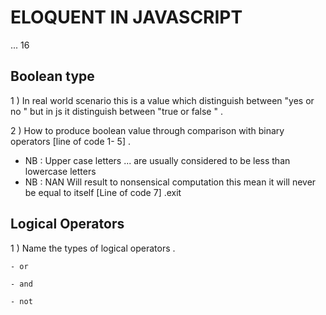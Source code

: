 # ELOQUENT IN JAVASCRIPT
... 16 
## Boolean type 
1 ) In real world scenario this is a value which distinguish between "yes or no " but in js it distinguish between "true or false " .

2 ) How to produce boolean value through comparison with binary operators [line of code 1- 5] .
   - NB : Upper case letters ... are usually considered to be less than lowercase letters 
   - NB : NAN Will result to nonsensical computation this mean it will never  be equal to itself [Line of code 7] .exit
   
## Logical Operators 
  1 ) Name the types of logical operators .

    - or 

    - and

    - not 


